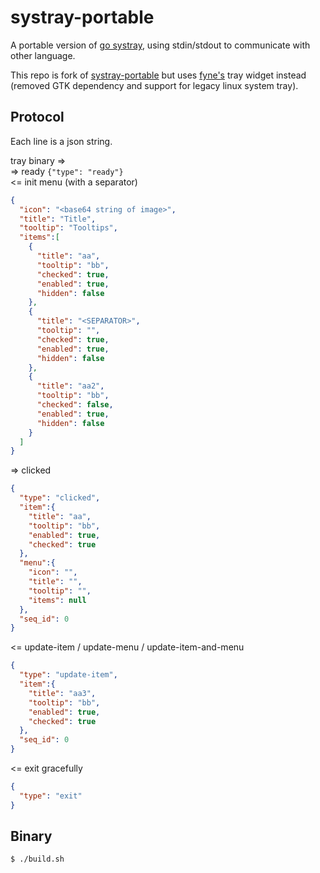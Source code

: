 # systray-portable

A portable version of [go systray](https://github.com/getlantern/systray), using stdin/stdout to communicate with other language.

This repo is fork of [systray-portable](https://github.com/zaaack/systray-portable) but uses [fyne's](https://github.com/fyne-io/systray) tray widget instead (removed GTK dependency and support for legacy linux system tray).

## Protocol

Each line is a json string.

tray binary =>  
=> ready  `{"type": "ready"}`  
<= init menu (with a separator)
```json
{
  "icon": "<base64 string of image>",
  "title": "Title",
  "tooltip": "Tooltips",
  "items":[
    {
      "title": "aa",
      "tooltip": "bb",
      "checked": true,
      "enabled": true,
      "hidden": false
    },
    {
      "title": "<SEPARATOR>",
      "tooltip": "",
      "checked": true,
      "enabled": true,
      "hidden": false
    },
    {
      "title": "aa2",
      "tooltip": "bb",
      "checked": false,
      "enabled": true,
      "hidden": false
    }
  ]
}
```
=> clicked  
```json
{
  "type": "clicked",
  "item":{
    "title": "aa",
    "tooltip": "bb",
    "enabled": true,
    "checked": true
  },
  "menu":{
    "icon": "",
    "title": "",
    "tooltip": "",
    "items": null
  },
  "seq_id": 0
}
```
<= update-item / update-menu / update-item-and-menu
```json
{
  "type": "update-item",
  "item":{
    "title": "aa3",
    "tooltip": "bb",
    "enabled": true,
    "checked": true
  },
  "seq_id": 0
}
```

<= exit gracefully
```json
{
  "type": "exit"
}
```

## Binary

```sh
$ ./build.sh
```
